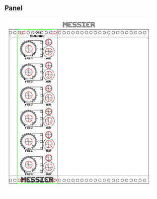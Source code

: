## Panel

[![L002-Square-Panel](https://github.com/ckarcz/Modular-Lunetta/blob/master/L002-Square/L002-Square-Panel.png)](https://github.com/ckarcz/Modular-Lunetta/blob/master/L002-Square/L002-Square-Panel.pdf)
